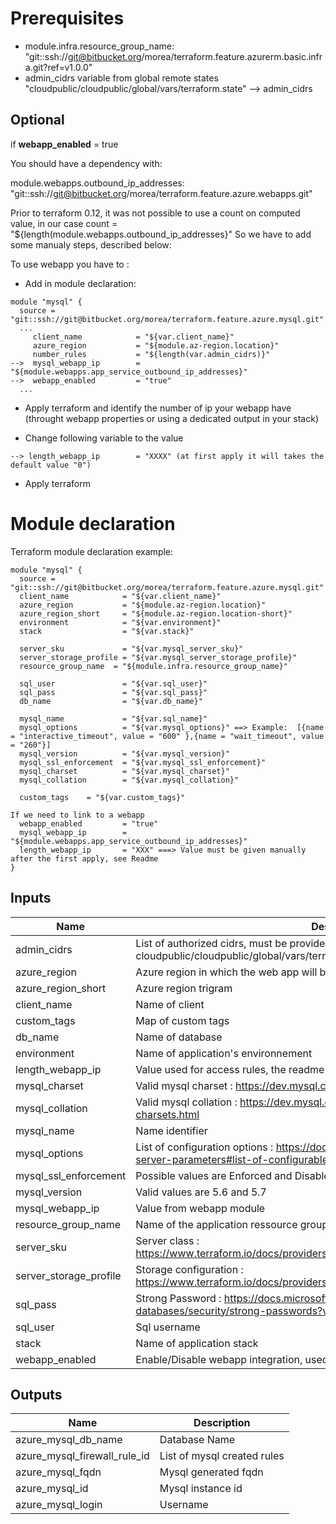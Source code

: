 # Prerequisites
* module.infra.resource_group_name: "git::ssh://git@bitbucket.org/morea/terraform.feature.azurerm.basic.infra.git?ref=v1.0.0" 
* admin_cidrs variable from global remote states "cloudpublic/cloudpublic/global/vars/terraform.state" --> admin_cidrs

## Optional

if **webapp_enabled** = true

You should have a dependency with:

module.webapps.outbound_ip_addresses: "git::ssh://git@bitbucket.org/morea/terraform.feature.azure.webapps.git"

Prior to terraform 0.12, it was not possible to use a count on computed value, in our case count = "${length(module.webapps.outbound_ip_addresses}"
So we have to add some manualy steps, described below:

To use webapp you have to :

* Add in module declaration:

```
module "mysql" {
  source = "git::ssh://git@bitbucket.org/morea/terraform.feature.azure.mysql.git"
  ...
     client_name            = "${var.client_name}"
     azure_region           = "${module.az-region.location}"
     number_rules           = "${length(var.admin_cidrs)}"
-->  mysql_webapp_ip        = "${module.webapps.app_service_outbound_ip_addresses}"
-->  webapp_enabled         = "true"
  ...
```
* Apply terraform and identify the number of ip your webapp have (throught webapp properties or using a dedicated output in your stack) 

* Change following variable to the value 

```
--> length_webapp_ip        = "XXXX" (at first apply it will takes the default value "0")

```

* Apply terraform 

# Module declaration

Terraform module declaration example:

```
module "mysql" {
  source = "git::ssh://git@bitbucket.org/morea/terraform.feature.azure.mysql.git"
  client_name            = "${var.client_name}"
  azure_region           = "${module.az-region.location}"
  azure_region_short     = "${module.az-region.location-short}"
  environment            = "${var.environment}"
  stack                  = "${var.stack}"

  server_sku             = "${var.mysql_server_sku}"
  server_storage_profile = "${var.mysql_server_storage_profile}"
  resource_group_name  = "${module.infra.resource_group_name}"

  sql_user               = "${var.sql_user}"
  sql_pass               = "${var.sql_pass}"
  db_name                = "${var.db_name}"

  mysql_name             = "${var.sql_name}"
  mysql_options          = "${var.mysql_options}" ==> Example:  [{name = "interactive_timeout", value = "600" },{name = "wait_timeout", value = "260"}]
  mysql_version          = "${var.mysql_version}"
  mysql_ssl_enforcement  = "${var.mysql_ssl_enforcement}"
  mysql_charset          = "${var.mysql_charset}"
  mysql_collation        = "${var.mysql_collation}"

  custom_tags    = "${var.custom_tags}"

If we need to link to a webapp
  webapp_enabled         = "true"
  mysql_webapp_ip        = "${module.webapps.app_service_outbound_ip_addresses}"
  length_webapp_ip       = "XXX" ===> Value must be given manually after the first apply, see Readme
}

```

## Inputs

| Name | Description | Type | Default | Required |
|------|-------------|:----:|:-----:|:-----:|
| admin_cidrs | List of authorized cidrs, must be provided using remote states cloudpublic/cloudpublic/global/vars/terraform.state --> admin_cidrs | list | - | yes |
| azure_region | Azure region in which the web app will be hosted | string | - | yes |
| azure_region_short | Azure region trigram | string | - | yes |
| client_name | Name of client | string | - | yes |
| custom_tags | Map of custom tags | map | - | yes |
| db_name | Name of database | string | - | yes |
| environment | Name of application's environnement | string | - | yes |
| length_webapp_ip | Value used for access rules, the readme scenario must be followed | string | `0` | no |
| mysql_charset | Valid mysql charset : https://dev.mysql.com/doc/refman/5.7/en/charset-charsets.html | string | `utf8` | no |
| mysql_collation | Valid mysql collation : https://dev.mysql.com/doc/refman/5.7/en/charset-charsets.html | string | `utf8_general_ci` | no |
| mysql_name | Name identifier | string | - | yes |
| mysql_options | List of configuration options : https://docs.microsoft.com/fr-fr/azure/mysql/howto-server-parameters#list-of-configurable-server-parameters | list | `<list>` | no |
| mysql_ssl_enforcement | Possible values are Enforced and Disabled | string | `Disabled` | no |
| mysql_version | Valid values are 5.6 and 5.7 | string | `5.7` | no |
| mysql_webapp_ip | Value from webapp module | list | `<list>` | no |
| resource_group_name | Name of the application ressource group, herited from infra module | string | - | yes |
| server_sku | Server class : https://www.terraform.io/docs/providers/azurerm/r/mysql_server.html#sku | map | `<map>` | no |
| server_storage_profile | Storage configuration : https://www.terraform.io/docs/providers/azurerm/r/mysql_server.html#storage_profile | map | `<map>` | no |
| sql_pass | Strong Password : https://docs.microsoft.com/en-us/sql/relational-databases/security/strong-passwords?view=sql-server-2017 | string | - | yes |
| sql_user | Sql username | string | - | yes |
| stack | Name of application stack | string | - | yes |
| webapp_enabled | Enable/Disable webapp integration, used by access rules | string | `false` | no |

## Outputs

| Name | Description |
|------|-------------|
| azure_mysql_db_name | Database Name |
| azure_mysql_firewall_rule_id | List of mysql created rules |
| azure_mysql_fqdn | Mysql generated fqdn |
| azure_mysql_id | Mysql instance id |
| azure_mysql_login | Username |

